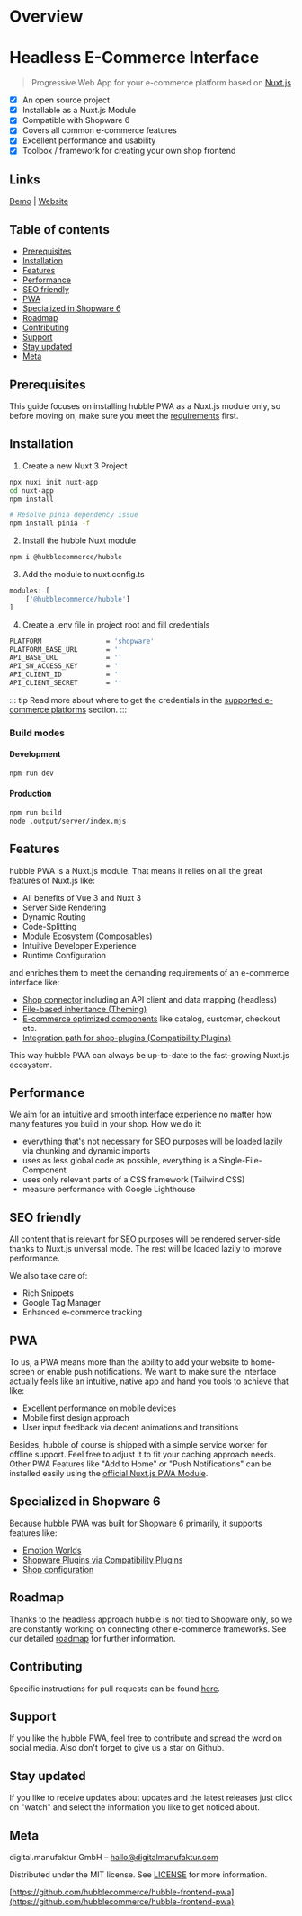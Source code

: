 # Overview

# Headless E-Commerce Interface
> Progressive Web App for your e-commerce platform based on [Nuxt.js](https://nuxtjs.org/)

- [x] An open source project
- [x] Installable as a Nuxt.js Module
- [x] Compatible with Shopware 6
- [x] Covers all common e-commerce features
- [x] Excellent performance and usability
- [x] Toolbox / framework for creating your own shop frontend

## Links
[Demo](https://hubble-pwa-demo.vercel.app/) |
[Website](https://www.hubblecommerce.io/de)

## Table of contents
- [Prerequisites](#prerequisites)
- [Installation](#installation)
- [Features](#features)
- [Performance](#performance)
- [SEO friendly](#seo-friendly)
- [PWA](#pwa)
- [Specialized in Shopware 6](#specialized-in-shopware-6)
- [Roadmap](#roadmap)
- [Contributing](#contributing)
- [Support](#support)
- [Stay updated](#stay-updated)
- [Meta](#meta)

## Prerequisites
This guide focuses on installing hubble PWA as a Nuxt.js module only,
so before moving on, make sure you meet the [requirements](/pwa/what/requirements.html) first.

## Installation

1. Create a new Nuxt 3 Project
```sh
npx nuxi init nuxt-app
cd nuxt-app
npm install

# Resolve pinia dependency issue 
npm install pinia -f
```

2. Install the hubble Nuxt module
```sh
npm i @hubblecommerce/hubble
```

3. Add the module to nuxt.config.ts
```js
modules: [
    ['@hubblecommerce/hubble']
]
```

4. Create a .env file in project root and fill credentials 
```sh
PLATFORM                = 'shopware'
PLATFORM_BASE_URL       = ''
API_BASE_URL            = ''
API_SW_ACCESS_KEY       = ''
API_CLIENT_ID           = ''
API_CLIENT_SECRET       = ''
```
::: tip
Read more about where to get the credentials in the [supported e-commerce platforms](/pwa/what/requirements.html#supported-e-commerce-platforms) section.
:::

### Build modes

#### Development

```sh
npm run dev
```

#### Production

```sh
npm run build
node .output/server/index.mjs
```

## Features
hubble PWA is a Nuxt.js module.
That means it relies on all the great features of Nuxt.js like:
- All benefits of Vue 3 and Nuxt 3 
- Server Side Rendering
- Dynamic Routing
- Code-Splitting
- Module Ecosystem (Composables)
- Intuitive Developer Experience
- Runtime Configuration

and enriches them to meet the demanding requirements of an e-commerce interface like:
- [Shop connector](/pwa/architecture/shop-connection.html) including an API client and data mapping (headless)
- [File-based inheritance (Theming)](/pwa/architecture/filebasedinheritance.html)
- [E-commerce optimized components](/pwa/architecture/components.html) like catalog, customer, checkout etc.
- [Integration path for shop-plugins (Compatibility Plugins)](/pwa/shopware/shopwareplugins.html)

This way hubble PWA can always be up-to-date to the fast-growing Nuxt.js ecosystem.

## Performance
We aim for an intuitive and smooth interface experience no matter how many features you build in your shop.
How we do it:
- everything that's not necessary for SEO purposes will be loaded lazily via chunking and dynamic imports
- uses as less global code as possible, everything is a Single-File-Component
- uses only relevant parts of a CSS framework (Tailwind CSS)
- measure performance with Google Lighthouse

## SEO friendly
All content that is relevant for SEO purposes will be rendered server-side thanks to Nuxt.js universal mode.
The rest will be loaded lazily to improve performance. <br>

We also take care of:
- Rich Snippets
- Google Tag Manager
- Enhanced e-commerce tracking

## PWA
To us, a PWA means more than the ability to add your website to home-screen or enable push notifications.
We want to make sure the interface actually feels like an intuitive, native app and hand you tools to achieve that like:
- Excellent performance on mobile devices
- Mobile first design approach
- User input feedback via decent animations and transitions

Besides, hubble of course is shipped with a simple service worker for offline support.
Feel free to adjust it to fit your caching approach needs.
Other PWA Features like "Add to Home" or "Push Notifications" can be installed easily
using the [official Nuxt.js PWA Module](https://pwa.nuxtjs.org/).

## Specialized in Shopware 6
Because hubble PWA was built for Shopware 6 primarily, it supports features like:
- [Emotion Worlds](/pwa/shopware/shopwareemotion.html)
- [Shopware Plugins via Compatibility Plugins](/pwa/shopware/shopwareplugins.html)
- [Shop configuration](/pwa/shopware/shopwareplugins.html#how-do-i-access-my-plugin-configurations)

## Roadmap
Thanks to the headless approach hubble is not tied to Shopware only,
so we are constantly working on connecting other e-commerce frameworks.
See our detailed [roadmap](/pwa/what/roadmap.html) for further information.

## Contributing

Specific instructions for pull requests can be found [here](pwa/contribution/contributionpwa.md).

## Support

If you like the hubble PWA, feel free to contribute and spread the word on social media.
Also don't forget to give us a star on Github.

## Stay updated

If you like to receive updates about updates and the latest releases just click on "watch" and select the information
you like to get noticed about.

## Meta

digital.manufaktur GmbH – hallo@digitalmanufaktur.com

Distributed under the MIT license. See [LICENSE](https://github.com/hubblecommerce/hubble-frontend-pwa/blob/main/LICENSE) for more information.

[https://github.com/hubblecommerce/hubble-frontend-pwa](https://github.com/hubblecommerce/hubble-frontend-pwa)
